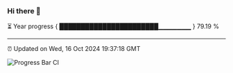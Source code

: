 ### Hi there 👋

⏳ Year progress { ███████████████████████▁▁▁▁▁▁▁ } 79.19 %

---

⏰ Updated on Wed, 16 Oct 2024 19:37:18 GMT

![Progress Bar CI](https://github.com/IshwaranRudhara/GIT-ACTION/workflows/Progress%20Bar%20CI/badge.svg)
